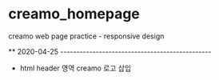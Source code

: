 # creamo_homepage
creamo web page practice - responsive design

** 2020-04-25 -----------------------------------------------
- html header 영역 creamo 로고 삽입
